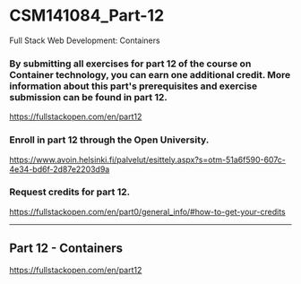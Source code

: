# CSM141084_Part-12
Full Stack Web Development: Containers

### By submitting all exercises for part 12 of the course on Container technology, you can earn one additional credit. More information about this part's prerequisites and exercise submission can be found in part 12. 
https://fullstackopen.com/en/part12

### Enroll in part 12 through the Open University. 
https://www.avoin.helsinki.fi/palvelut/esittely.aspx?s=otm-51a6f590-607c-4e34-bd6f-2d87e2203d9a

### Request credits for part 12. 
https://fullstackopen.com/en/part0/general_info/#how-to-get-your-credits

------------------------------------------
## Part 12 - Containers
https://fullstackopen.com/en/part12
